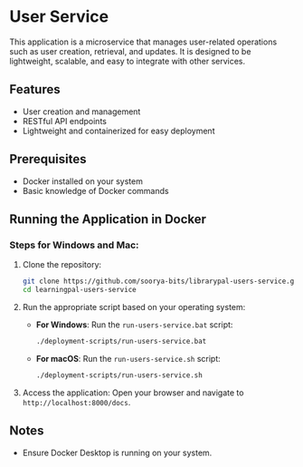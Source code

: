 # User Service

This application is a microservice that manages user-related operations such as user creation, retrieval, and updates. It is designed to be lightweight, scalable, and easy to integrate with other services.

## Features
- User creation and management
- RESTful API endpoints
- Lightweight and containerized for easy deployment

## Prerequisites
- Docker installed on your system
- Basic knowledge of Docker commands

## Running the Application in Docker

### Steps for Windows and Mac:

1. Clone the repository:
    ```bash
    git clone https://github.com/soorya-bits/librarypal-users-service.git
    cd learningpal-users-service
    ```

2. Run the appropriate script based on your operating system:
   - **For Windows**: Run the `run-users-service.bat` script:
     ```cmd
     ./deployment-scripts/run-users-service.bat
     ```
   - **For macOS**: Run the `run-users-service.sh` script:
     ```bash
     ./deployment-scripts/run-users-service.sh
     ```

3. Access the application:
    Open your browser and navigate to `http://localhost:8000/docs`.

## Notes
- Ensure Docker Desktop is running on your system.

